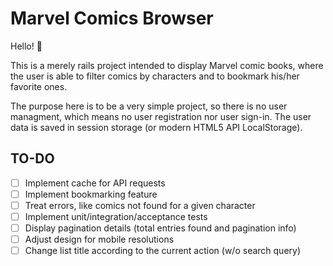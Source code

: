 # Marvel Comics Browser

Hello! 👋

This is a merely rails project intended to display Marvel comic books, where the
user is able to filter comics by characters and to bookmark his/her favorite
ones.

The purpose here is to be a very simple project, so there is no user managment,
which means no user registration nor user sign-in. The user data is saved in
session storage (or modern HTML5 API LocalStorage).

## TO-DO

- [ ] Implement cache for API requests
- [ ] Implement bookmarking feature
- [ ] Treat errors, like comics not found for a given character
- [ ] Implement unit/integration/acceptance tests
- [ ] Display pagination details (total entries found and pagination info)
- [ ] Adjust design for mobile resolutions
- [ ] Change list title according to the current action (w/o search query)
